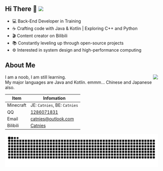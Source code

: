 ## Hi There 👋 ![](https://komarev.com/ghpvc/?username=Catnies&color=blue&style=flat-square)

- 💻 Back-End Developer in Training
- ☕️ Crafting code with Java & Kotlin | Exploring C++ and Python
- 🎬 Content creator on Bilibili
- 📚 Constantly leveling up through open-source projects
- ⚙️ Interested in system design and high-performance computing

  
## About Me 
<img align="right" src="https://github-readme-stats.vercel.app/api/top-langs/?username=Catnies&layout=donut&title_color=00FFC6&text_color=F8F8FF&icon_color=fff000&bg_color=30,10111E,282A35&hide_border=true"/>
 
I am a noob, I am still learning.     
My major languages are Java and Kotlin. emmm... Chinese and Japanese also.  

| Item | Infomation |
| ---- | ---- |
| Minecraft | JE: `Catnies`, BE: `Catnies` |
| QQ | [1286071831](http://wpa.qq.com/msgrd?v=3&uin=1286071831&site=qq&menu=yes) |
| Email | [catnies@outlook.com](mailto:catnies@outlook.com) |
| Bilibili | [Catnies](https://space.bilibili.com/22876644) |


<picture>
  <source media="(prefers-color-scheme: dark)" srcset="https://raw.githubusercontent.com/Catnies/Catnies/output/github-contribution-grid-snake-dark.svg">
  <source media="(prefers-color-scheme: light)" srcset="https://raw.githubusercontent.com/Catnies/Catnies/output/github-contribution-grid-snake.svg">
  <img alt="github contribution grid snake animation" src="https://raw.githubusercontent.com/Catnies/Catnies/output/github-contribution-grid-snake.svg">
</picture>
